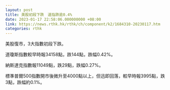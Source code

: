 ```yaml
---
layout: post
title: 美股初段下跌　道指跌逾0.4%
date: 2023-01-17 22:58:06.000000000 +08:00
link: https://news.rthk.hk/rthk/ch/component/k2/1684310-20230117.htm
categories: rthk
---
```


美股復市，3大指數初段下跌。

道瓊斯指數較早時報34158點，跌144點，跌幅0.42%。

納斯達克指數報11049點，跌29點，跌幅0.27%。

標準普爾500指數開市後微升至4000點以上，但迅即回落，較早時報3995點，跌3點，跌幅約0.1%。
